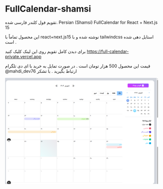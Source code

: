 # FullCalendar-shamsi

تقویم فول کلندر فارسی شده.  Persian (Shamsi) FullCalendar for React + Next.js 15

این محصول تماماً با react+next.js15  نوشته شده و با tailwindcss استایل دهی شده است . 

برای دیدن کامل تقویم روی این لینک کلیک کنید https://full-calendar-private.vercel.app 


قیمت این محصول 500 هزار تومان است . در صورت تمایل به خرید با ای دی تلگرام @mahdi_dev76 ارتباط بگیرید . با تشکر

![توضیح عکس](images/1.png)
